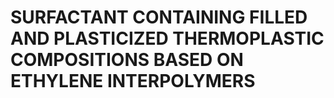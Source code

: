 # SURFACTANT CONTAINING FILLED AND PLASTICIZED THERMOPLASTIC COMPOSITIONS BASED ON ETHYLENE INTERPOLYMERS
